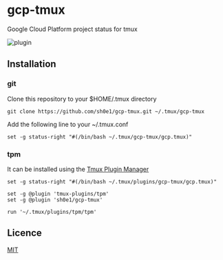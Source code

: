 # gcp-tmux

Google Cloud Platform project status for tmux

![plugin](screenshot.png)

## Installation

### git

Clone this repository to your $HOME/.tmux directory

```
git clone https://github.com/sh0e1/gcp-tmux.git ~/.tmux/gcp-tmux
```

Add the following line to your ~/.tmux.conf

```
set -g status-right "#(/bin/bash ~/.tmux/gcp-tmux/gcp.tmux)"
```

### tpm

It can be installed using the [Tmux Plugin Manager](https://github.com/tmux-plugins/tpm)

```
set -g status-right "#(/bin/bash ~/.tmux/plugins/gcp-tmux/gcp.tmux)"

set -g @plugin 'tmux-plugins/tpm'
set -g @plugin 'sh0e1/gcp-tmux'

run '~/.tmux/plugins/tpm/tpm'
```

## Licence

[MIT](https://github.com/sh0e1/gcp-tmux/blob/master/LICENSE)

